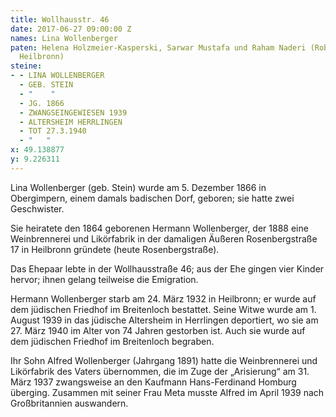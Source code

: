 ```yaml
---
title: Wollhausstr. 46
date: 2017-06-27 09:00:00 Z
names: Lina Wollenberger
paten: Helena Holzmeier-Kasperski, Sarwar Mustafa und Raham Naderi (Robert-Mayer-Gymnasium
  Heilbronn)
steine:
- - LINA WOLLENBERGER
  - GEB. STEIN
  - "    "
  - JG. 1866
  - ZWANGSEINGEWIESEN 1939
  - ALTERSHEIM HERRLINGEN
  - TOT 27.3.1940
  - "   "
x: 49.138877
y: 9.226311
---
```


Lina Wollenberger (geb. Stein) wurde am 5. Dezember 1866 in Obergimpern, einem damals badischen Dorf, geboren; sie hatte zwei Geschwister.

Sie heiratete den 1864 geborenen Hermann Wollenberger, der 1888 eine Weinbrennerei und Likörfabrik in der damaligen Äußeren Rosenbergstraße 17 in Heilbronn gründete (heute Rosenbergstraße).

Das Ehepaar lebte in der Wollhausstraße 46; aus der Ehe gingen vier Kinder hervor; ihnen gelang teilweise die Emigration.

Hermann Wollenberger starb am 24. März 1932 in Heilbronn; er wurde auf dem jüdischen Friedhof im Breitenloch bestattet. Seine Witwe wurde am 1. August 1939 in das jüdische Altersheim in Herrlingen deportiert, wo sie am 27. März 1940 im Alter von 74 Jahren gestorben ist. Auch sie wurde auf dem jüdischen Friedhof im Breitenloch begraben.

Ihr Sohn Alfred Wollenberger (Jahrgang 1891) hatte die Weinbrennerei und Likörfabrik des Vaters übernommen, die im Zuge der „Arisierung“ am 31. März 1937 zwangsweise an den Kaufmann Hans-Ferdinand Homburg überging. Zusammen mit seiner Frau Meta musste Alfred im April 1939 nach Großbritannien auswandern.